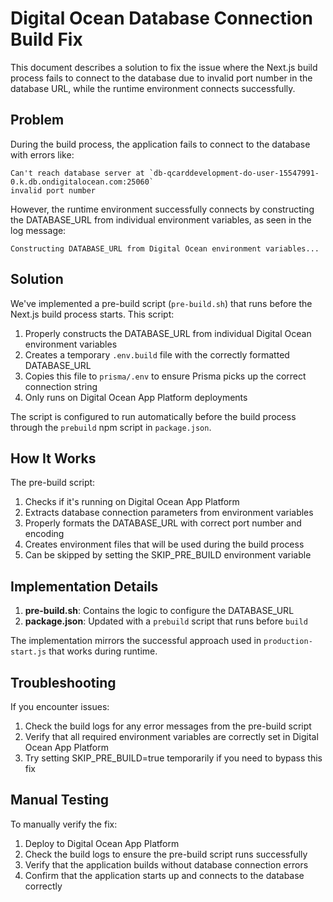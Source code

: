 # Digital Ocean Database Connection Build Fix

This document describes a solution to fix the issue where the Next.js build process fails to connect to the database due to invalid port number in the database URL, while the runtime environment connects successfully.

## Problem

During the build process, the application fails to connect to the database with errors like:

```
Can't reach database server at `db-qcarddevelopment-do-user-15547991-0.k.db.ondigitalocean.com:25060`
invalid port number
```

However, the runtime environment successfully connects by constructing the DATABASE_URL from individual environment variables, as seen in the log message:

```
Constructing DATABASE_URL from Digital Ocean environment variables...
```

## Solution

We've implemented a pre-build script (`pre-build.sh`) that runs before the Next.js build process starts. This script:

1. Properly constructs the DATABASE_URL from individual Digital Ocean environment variables
2. Creates a temporary `.env.build` file with the correctly formatted DATABASE_URL
3. Copies this file to `prisma/.env` to ensure Prisma picks up the correct connection string
4. Only runs on Digital Ocean App Platform deployments

The script is configured to run automatically before the build process through the `prebuild` npm script in `package.json`.

## How It Works

The pre-build script:

1. Checks if it's running on Digital Ocean App Platform
2. Extracts database connection parameters from environment variables
3. Properly formats the DATABASE_URL with correct port number and encoding
4. Creates environment files that will be used during the build process
5. Can be skipped by setting the SKIP_PRE_BUILD environment variable

## Implementation Details

1. **pre-build.sh**: Contains the logic to configure the DATABASE_URL
2. **package.json**: Updated with a `prebuild` script that runs before `build`

The implementation mirrors the successful approach used in `production-start.js` that works during runtime.

## Troubleshooting

If you encounter issues:

1. Check the build logs for any error messages from the pre-build script
2. Verify that all required environment variables are correctly set in Digital Ocean App Platform
3. Try setting SKIP_PRE_BUILD=true temporarily if you need to bypass this fix

## Manual Testing

To manually verify the fix:

1. Deploy to Digital Ocean App Platform
2. Check the build logs to ensure the pre-build script runs successfully
3. Verify that the application builds without database connection errors
4. Confirm that the application starts up and connects to the database correctly